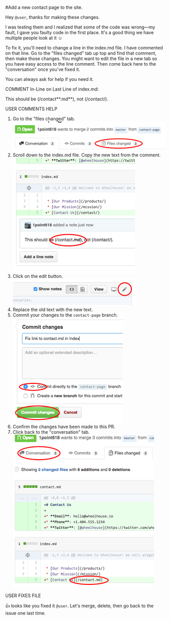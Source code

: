 #Add a new contact page to the site.

Hey `@user`, thanks for making these changes.

I was testing them and I realized that some of the code was wrong—my fault, I gave you faulty code in the first place. It's a good thing we have multiple people look at it :relaxed:

To fix it, you'll need to change a line in the index.md file. I have commented on that line. Go to the "files changed" tab up top and find that comment, then make those changes. You might want to edit the file in a new tab so you have easy access to the line comment. Then come back here to the "conversation" once you've fixed it.

You can always ask for help if you need it.


COMMENT In-Line on Last  Line of index.md:

This should be (/contact**.md**), not (/contact/).


USER COMMENTS HELP

1. Go to the "files changed" tab.  
  ![Files Changed](https://raw.githubusercontent.com/1point618/codename-exemplar/master/img/files-changed.png)
2. Scroll down to the index.md file. Copy the new text from the comment.  
  ![Line Comment](https://raw.githubusercontent.com/1point618/codename-exemplar/master/img/line-comment.png)
3. Click on the edit button.  
  ![PR Edit](https://raw.githubusercontent.com/1point618/codename-exemplar/master/img/pr-edit.png)
4. Replace the old text with the new text.
5. Commit your changes to the `contact-page` branch.
  ![PR Commit](https://raw.githubusercontent.com/1point618/codename-exemplar/master/img/pr-commit.png)
6. Confirm the changes have been made to this PR.
7. Click back to the "conversation" tab.  
  ![Conversation](https://raw.githubusercontent.com/1point618/codename-exemplar/master/img/conversation.png)


USER FIXES FILE

:+1: looks like you fixed it `@user`. Let's merge, delete, then go back to the issue one last time.